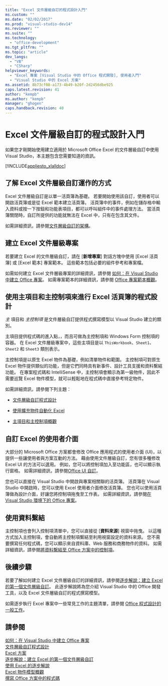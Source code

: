 ```yaml
---
title: "Excel 文件層級自訂的程式設計入門"
ms.custom: ""
ms.date: "02/02/2017"
ms.prod: "visual-studio-dev14"
ms.reviewer: ""
ms.suite: ""
ms.technology: 
  - "office-development"
ms.tgt_pltfrm: ""
ms.topic: "article"
dev_langs: 
  - "VB"
  - "CSharp"
helpviewer_keywords: 
  - "Excel 專案 [Visual Studio 中的 Office 程式開發], 使用者入門"
  - "Visual Studio 中的 Excel 方案"
ms.assetid: 8b73cf08-a173-4b49-b20f-2d2456dbe925
caps.latest.revision: 41
author: "kempb"
ms.author: "kempb"
manager: "ghogen"
caps.handback.revision: 40
---
```

# Excel 文件層級自訂的程式設計入門
  如果您才剛開始使用建立適用於 Microsoft Office Excel 的文件層級自訂中使用 Visual Studio，本主題包含您需要知道的資訊。  
  
 [!INCLUDE[appliesto_xlalldoc](../vsto/includes/appliesto-xlalldoc-md.md)]  
  
## 了解 Excel 文件層級自訂運作的方式  
 Excel 文件層級自訂是以單一活頁簿為基礎。  若要開始使用該自訂，使用者可以開啟活頁簿或是從 Excel 範本建立活頁簿。  活頁簿中的事件，例如在儲存格中輸入資料或按一下按鈕和功能表項目，都可以呼叫組件中的事件處理方法。  當活頁簿關閉時，自訂所提供的功能就無法在 Excel 中，只有在包含其文件。  
  
 如需詳細資訊，請參閱[文件層級自訂的架構](../vsto/architecture-of-document-level-customizations.md)。  
  
## 建立 Excel 文件層級專案  
 若要建立 Excel 的文件層級自訂，請在 \[**新增專案**\] 對話方塊中使用 \[Excel 活頁簿\] 或 \[Excel 範本\] 專案範本。  這些範本包括必要的組件參考和專案檔。  
  
 如需如何建立 Excel 文件層級專案的詳細資訊，請參閱 [如何：在 Visual Studio 中建立 Office 專案](../vsto/how-to-create-office-projects-in-visual-studio.md)。  如需專案範本的詳細資訊，請參閱 [Office 專案範本概觀](../vsto/office-project-templates-overview.md)。  
  
## 使用主項目和主控制項來進行 Excel 活頁簿的程式設計  
 *主* 項目和 *主控制項* 是文件層級自訂提供程式撰寫模型以 Visual Studio 建立的類別。  
  
 主項目提供程式碼的進入點，，而且可做為主控制項和 Windows Form 控制項的容器。  在 Excel 文件層級專案中，這些主項目是以 `ThisWorkbook`、`Sheet1`、`Sheet2` 和 `Sheet3` 類別表示。  
  
 主控制項是以原生 Excel 物件為基礎，例如清單物件和範圍。  主控制項可對原生 Excel 物件提供類似的功能，但是它們同時具有新事件、設計工具支援和資料繫結功能。  在專案程式碼和 IntelliSense 中，主控制項會顯示為第一級物件，因此不需要巡覽 Excel 物件模型，就可以輕鬆地在程式碼中直接參考特定物件。  
  
 如需詳細資訊，請參閱下列主題：  
  
-   [文件層級自訂程式設計](../vsto/programming-document-level-customizations.md)  
  
-   [使用擴充物件自動化 Excel](../vsto/automating-excel-by-using-extended-objects.md)  
  
-   [主項目和主控制項概觀](../vsto/host-items-and-host-controls-overview.md)  
  
## 自訂 Excel 的使用者介面  
 大部分的 Microsoft Office 方案都會修改 Office 應用程式的使用者介面 \(UI\)，以提供一些讓使用者與方案互動的方法。  藉由使用文件層級自訂，您有很多種修改 Excel UI 的方法可以選用。  例如，您可以將控制項加入至功能區，也可以顯示執行窗格。  如需詳細資訊，請參閱[Office UI 自訂](../vsto/office-ui-customization.md)。  
  
 您也可以直接在 Visual Studio 中開啟與專案相關聯的活頁簿。  活頁簿在 Visual Studio 中開啟時，您可以使用 Excel 使用者介面修改活頁簿。  您也可以使用活頁簿做為設計介面，好讓您將控制項拖曳至工作表。  如需詳細資訊，請參閱[在 Visual Studio 環境下的 Office 專案](../vsto/office-projects-in-the-visual-studio-environment.md)。  
  
## 使用資料繫結  
 主控制項也會列入控制項清單中，您可以直接從 \[**資料來源**\] 視窗中拖曳。  以這種方式加入主控制項，會自動將主控制項繫結至利用視窗設定的資料來源。  您不需要撰寫任何程式碼，您可以顯示來自資料庫、Web 服務和商務物件的資料。  如需詳細資訊，請參閱[將資料繫結至 Office 方案中的控制項](../vsto/binding-data-to-controls-in-office-solutions.md)。  
  
## 後續步驟  
 若要了解如何建立 Excel 文件層級自訂的詳細資訊，請參閱[逐步解說：建立 Excel 的第一個文件層級自訂](../vsto/walkthrough-creating-your-first-document-level-customization-for-excel.md)。  此逐步解說將為您介紹 Visual Studio 中的 Office 開發工具，以及 Excel 文件層級自訂的程式撰寫模型。  
  
 如需逐步執行 Excel 專案中一些常見工作的主題清單，請參閱 [Office 程式設計的一般工作](../vsto/common-tasks-in-office-programming.md)。  
  
## 請參閱  
 [如何：在 Visual Studio 中建立 Office 專案](../vsto/how-to-create-office-projects-in-visual-studio.md)   
 [文件層級自訂程式設計](../vsto/programming-document-level-customizations.md)   
 [Excel 方案](../vsto/excel-solutions.md)   
 [逐步解說：建立 Excel 的第一個文件層級自訂](../vsto/walkthrough-creating-your-first-document-level-customization-for-excel.md)   
 [使用 Excel 的逐步解說](../vsto/walkthroughs-using-excel.md)   
 [Excel 物件模型概觀](../vsto/excel-object-model-overview.md)   
 [撰寫 Office 方案中的程式碼](../vsto/writing-code-in-office-solutions.md)  
  
  
